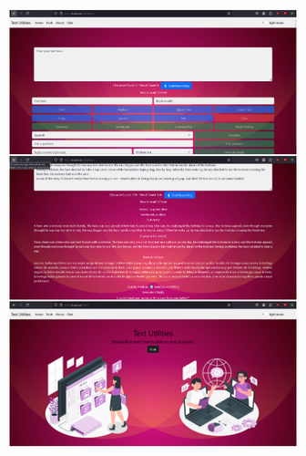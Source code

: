 ![Alt text](./client/images/1.png)
![Alt text](./client/images/2.png)
![Alt text](./client/images/3.png)

